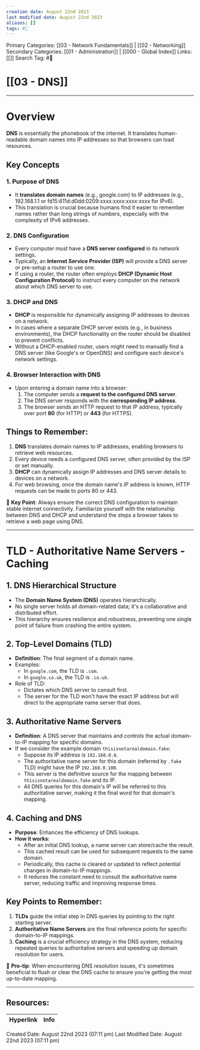 ```yaml
---
creation date: August 22nd 2023
last modified date: August 22nd 2023
aliases: []
tags: #📖
---
```


Primary Categories: [[03 - Network Fundamentals]] | [[02 - Networking]] 
Secondary Categories: [[01 - Administration]] | [[000 - Global Index]] 
Links: [[]] 
Search Tag: #📖  

# [[03 - DNS]]  

___
# Overview

**DNS** is essentially the phonebook of the internet. It translates human-readable domain names into IP addresses so that browsers can load resources.
## Key Concepts

### 1. Purpose of DNS
- It **translates domain names** (e.g., google.com) to IP addresses (e.g., 192.168.1.1 or fd15:611d:d0dd:0209:xxxx:xxxx:xxxx:xxxx for IPv6).
- This translation is crucial because humans find it easier to remember names rather than long strings of numbers, especially with the complexity of IPv6 addresses.
### 2. DNS Configuration
- Every computer must have a **DNS server configured** in its network settings.
- Typically, an **Internet Service Provider (ISP)** will provide a DNS server or pre-setup a router to use one.
- If using a router, the router often employs **DHCP (Dynamic Host Configuration Protocol)** to instruct every computer on the network about which DNS server to use.
### 3. DHCP and DNS
- **DHCP** is responsible for dynamically assigning IP addresses to devices on a network.
- In cases where a separate DHCP server exists (e.g., in business environments), the DHCP functionality on the router should be disabled to prevent conflicts.
- Without a DHCP-enabled router, users might need to manually find a DNS server (like Google's or OpenDNS) and configure each device's network settings.
### 4. Browser Interaction with DNS
- Upon entering a domain name into a browser:
  1. The computer sends a **request to the configured DNS server**.
  2. The DNS server responds with the **corresponding IP address**.
  3. The browser sends an HTTP request to that IP address, typically over port **80** (for HTTP) or **443** (for HTTPS).
## Things to Remember:
1. **DNS** translates domain names to IP addresses, enabling browsers to retrieve web resources.
2. Every device needs a configured DNS server, often provided by the ISP or set manually.
3. **DHCP** can dynamically assign IP addresses and DNS server details to devices on a network.
4. For web browsing, once the domain name's IP address is known, HTTP requests can be made to ports 80 or 443.

🔑 **Key Point**: Always ensure the correct DNS configuration to maintain stable internet connectivity. Familiarize yourself with the relationship between DNS and DHCP and understand the steps a browser takes to retrieve a web page using DNS.

___
# TLD - Authoritative Name Servers - Caching

## 1. DNS Hierarchical Structure
- The **Domain Name System (DNS)** operates hierarchically.
- No single server holds all domain-related data; it's a collaborative and distributed effort.
- This hierarchy ensures resilience and robustness, preventing one single point of failure from crashing the entire system.
## 2. Top-Level Domains (TLD)
- **Definition**: The final segment of a domain name.
- Examples:
  - In `google.com`, the TLD is `.com`.
  - In `google.co.uk`, the TLD is `.co.uk`.
- Role of TLD:
  - Dictates which DNS server to consult first.
  - The server for the TLD won't have the exact IP address but will direct to the appropriate name server that does.
## 3. Authoritative Name Servers
- **Definition**: A DNS server that maintains and controls the actual domain-to-IP mapping for specific domains.
- If we consider the example domain `thisisnotarealdomain.fake`:
  - Suppose its IP address is `192.168.0.6`.
  - The authoritative name server for this domain (referred by `.fake` TLD) might have the IP `192.168.0.100`.
  - This server is the definitive source for the mapping between `thisisnotarealdomain.fake` and its IP.
  - All DNS queries for this domain's IP will be referred to this authoritative server, making it the final word for that domain's mapping.
## 4. Caching and DNS
- **Purpose**: Enhances the efficiency of DNS lookups.
- **How it works**:
  - After an initial DNS lookup, a name server can store/cache the result.
  - This cached result can be used for subsequent requests to the same domain.
  - Periodically, this cache is cleared or updated to reflect potential changes in domain-to-IP mappings.
  - It reduces the constant need to consult the authoritative name server, reducing traffic and improving response times.
## Key Points to Remember:
1. **TLDs** guide the initial step in DNS queries by pointing to the right starting server.
2. **Authoritative Name Servers** are the final reference points for specific domain-to-IP mappings.
3. **Caching** is a crucial efficiency strategy in the DNS system, reducing repeated queries to authoritative servers and speeding up domain resolution for users.

🔑 **Pro-tip**: When encountering DNS resolution issues, it's sometimes beneficial to flush or clear the DNS cache to ensure you're getting the most up-to-date mapping.

___

## Resources:

| Hyperlink | Info |
| --------- | ---- |


Created Date: August 22nd 2023 (07:11 pm) 
Last Modified Date: August 22nd 2023 (07:11 pm)
